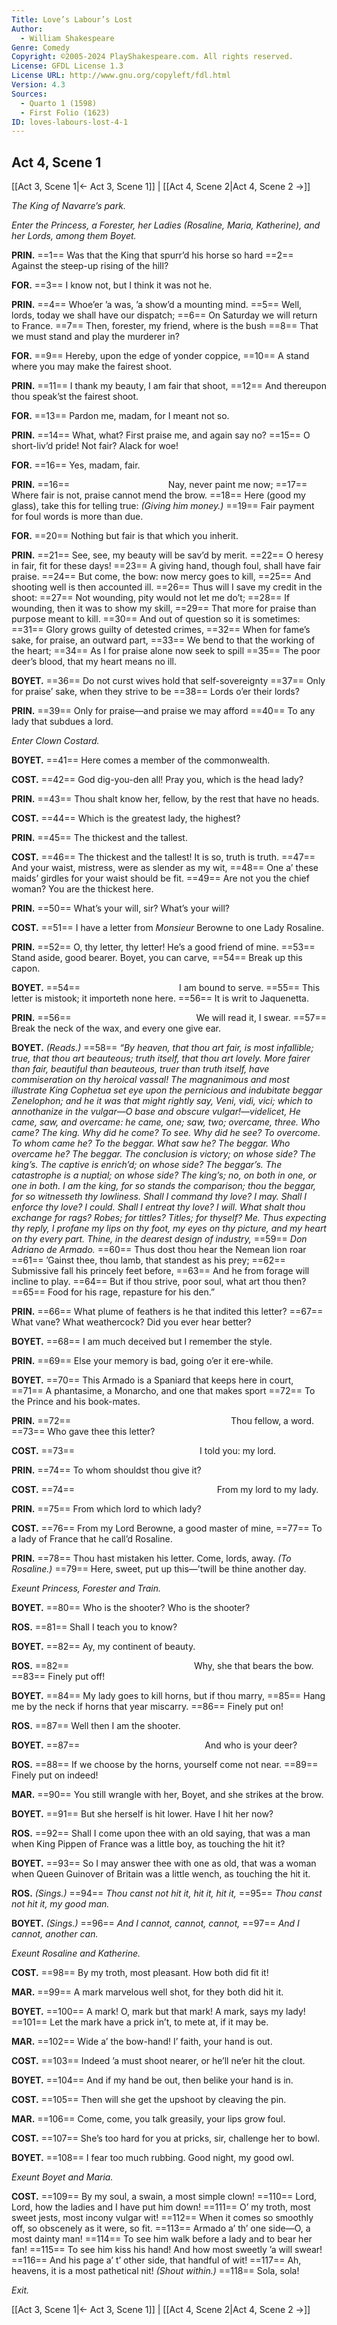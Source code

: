 ```yaml
---
Title: Love’s Labour’s Lost
Author: 
  - William Shakespeare
Genre: Comedy
Copyright: ©2005-2024 PlayShakespeare.com. All rights reserved.
License: GFDL License 1.3
License URL: http://www.gnu.org/copyleft/fdl.html
Version: 4.3
Sources:
  - Quarto 1 (1598)
  - First Folio (1623)
ID: loves-labours-lost-4-1
---
```


## Act 4, Scene 1
[[Act 3, Scene 1|← Act 3, Scene 1]] | [[Act 4, Scene 2|Act 4, Scene 2 →]]

*The King of Navarre’s park.*

*Enter the Princess, a Forester, her Ladies (Rosaline, Maria, Katherine), and her Lords, among them Boyet.*

**PRIN.**
==1== Was that the King that spurr’d his horse so hard
==2== Against the steep-up rising of the hill?

**FOR.**
==3== I know not, but I think it was not he.

**PRIN.**
==4== Whoe’er ’a was, ’a show’d a mounting mind.
==5== Well, lords, today we shall have our dispatch;
==6== On Saturday we will return to France.
==7== Then, forester, my friend, where is the bush
==8== That we must stand and play the murderer in?

**FOR.**
==9== Hereby, upon the edge of yonder coppice,
==10== A stand where you may make the fairest shoot.

**PRIN.**
==11== I thank my beauty, I am fair that shoot,
==12== And thereupon thou speak’st the fairest shoot.

**FOR.**
==13== Pardon me, madam, for I meant not so.

**PRIN.**
==14== What, what? First praise me, and again say no?
==15== O short-liv’d pride! Not fair? Alack for woe!

**FOR.**
==16== Yes, madam, fair.

**PRIN.**
==16==            Nay, never paint me now;
==17== Where fair is not, praise cannot mend the brow.
==18== Here (good my glass), take this for telling true:
*(Giving him money.)*
==19== Fair payment for foul words is more than due.

**FOR.**
==20== Nothing but fair is that which you inherit.

**PRIN.**
==21== See, see, my beauty will be sav’d by merit.
==22== O heresy in fair, fit for these days!
==23== A giving hand, though foul, shall have fair praise.
==24== But come, the bow: now mercy goes to kill,
==25== And shooting well is then accounted ill.
==26== Thus will I save my credit in the shoot:
==27== Not wounding, pity would not let me do’t;
==28== If wounding, then it was to show my skill,
==29== That more for praise than purpose meant to kill.
==30== And out of question so it is sometimes:
==31== Glory grows guilty of detested crimes,
==32== When for fame’s sake, for praise, an outward part,
==33== We bend to that the working of the heart;
==34== As I for praise alone now seek to spill
==35== The poor deer’s blood, that my heart means no ill.

**BOYET.**
==36== Do not curst wives hold that self-sovereignty
==37== Only for praise’ sake, when they strive to be
==38== Lords o’er their lords?

**PRIN.**
==39== Only for praise—and praise we may afford
==40== To any lady that subdues a lord.

*Enter Clown Costard.*

**BOYET.**
==41== Here comes a member of the commonwealth.

**COST.**
==42== God dig-you-den all! Pray you, which is the head lady?

**PRIN.**
==43== Thou shalt know her, fellow, by the rest that have no heads.

**COST.**
==44== Which is the greatest lady, the highest?

**PRIN.**
==45== The thickest and the tallest.

**COST.**
==46== The thickest and the tallest! It is so, truth is truth.
==47== And your waist, mistress, were as slender as my wit,
==48== One a’ these maids’ girdles for your waist should be fit.
==49== Are not you the chief woman? You are the thickest here.

**PRIN.**
==50== What’s your will, sir? What’s your will?

**COST.**
==51== I have a letter from *Monsieur* Berowne to one Lady Rosaline.

**PRIN.**
==52== O, thy letter, thy letter! He’s a good friend of mine.
==53== Stand aside, good bearer. Boyet, you can carve,
==54== Break up this capon.

**BOYET.**
==54==            I am bound to serve.
==55== This letter is mistook; it importeth none here.
==56== It is writ to Jaquenetta.

**PRIN.**
==56==               We will read it, I swear.
==57== Break the neck of the wax, and every one give ear.

**BOYET.**
*(Reads.)*
==58== *“By heaven, that thou art fair, is most infallible; true, that thou art beauteous; truth itself, that thou art lovely. More fairer than fair, beautiful than beauteous, truer than truth itself, have commiseration on thy heroical vassal! The magnanimous and most illustrate King Cophetua set eye upon the pernicious and indubitate beggar Zenelophon; and he it was that might rightly say, Veni, vidi, vici; which to annothanize in the vulgar—O base and obscure vulgar!—videlicet, He came, saw, and overcame: he came, one; saw, two; overcame, three. Who came? The king. Why did he come? To see. Why did he see? To overcome. To whom came he? To the beggar. What saw he? The beggar. Who overcame he? The beggar. The conclusion is victory; on whose side? The king’s. The captive is enrich’d; on whose side? The beggar’s. The catastrophe is a nuptial; on whose side? The king’s; no, on both in one, or one in both. I am the king, for so stands the comparison; thou the beggar, for so witnesseth thy lowliness. Shall I command thy love? I may. Shall I enforce thy love? I could. Shall I entreat thy love? I will. What shalt thou exchange for rags? Robes; for tittles? Titles; for thyself? Me. Thus expecting thy reply, I profane my lips on thy foot, my eyes on thy picture, and my heart on thy every part. Thine, in the dearest design of industry,*
==59== *Don Adriano de Armado.*
==60== Thus dost thou hear the Nemean lion roar
==61== ’Gainst thee, thou lamb, that standest as his prey;
==62== Submissive fall his princely feet before,
==63== And he from forage will incline to play.
==64== But if thou strive, poor soul, what art thou then?
==65== Food for his rage, repasture for his den.”

**PRIN.**
==66== What plume of feathers is he that indited this letter?
==67== What vane? What weathercock? Did you ever hear better?

**BOYET.**
==68== I am much deceived but I remember the style.

**PRIN.**
==69== Else your memory is bad, going o’er it ere-while.

**BOYET.**
==70== This Armado is a Spaniard that keeps here in court,
==71== A phantasime, a Monarcho, and one that makes sport
==72== To the Prince and his book-mates.

**PRIN.**
==72==                   Thou fellow, a word.
==73== Who gave thee this letter?

**COST.**
==73==               I told you: my lord.

**PRIN.**
==74== To whom shouldst thou give it?

**COST.**
==74==                 From my lord to my lady.

**PRIN.**
==75== From which lord to which lady?

**COST.**
==76== From my Lord Berowne, a good master of mine,
==77== To a lady of France that he call’d Rosaline.

**PRIN.**
==78== Thou hast mistaken his letter. Come, lords, away.
*(To Rosaline.)*
==79== Here, sweet, put up this—’twill be thine another day.

*Exeunt Princess, Forester and Train.*

**BOYET.**
==80== Who is the shooter? Who is the shooter?

**ROS.**
==81== Shall I teach you to know?

**BOYET.**
==82== Ay, my continent of beauty.

**ROS.**
==82==               Why, she that bears the bow.
==83== Finely put off!

**BOYET.**
==84== My lady goes to kill horns, but if thou marry,
==85== Hang me by the neck if horns that year miscarry.
==86== Finely put on!

**ROS.**
==87== Well then I am the shooter.

**BOYET.**
==87==               And who is your deer?

**ROS.**
==88== If we choose by the horns, yourself come not near.
==89== Finely put on indeed!

**MAR.**
==90== You still wrangle with her, Boyet, and she strikes at the brow.

**BOYET.**
==91== But she herself is hit lower. Have I hit her now?

**ROS.**
==92== Shall I come upon thee with an old saying, that was a man when King Pippen of France was a little boy, as touching the hit it?

**BOYET.**
==93== So I may answer thee with one as old, that was a woman when Queen Guinover of Britain was a little wench, as touching the hit it.

**ROS.**
*(Sings.)*
==94== *Thou canst not hit it, hit it, hit it,*
==95== *Thou canst not hit it, my good man.*

**BOYET.**
*(Sings.)*
==96== *And I cannot, cannot, cannot,*
==97== *And I cannot, another can.*

*Exeunt Rosaline and Katherine.*

**COST.**
==98== By my troth, most pleasant. How both did fit it!

**MAR.**
==99== A mark marvelous well shot, for they both did hit it.

**BOYET.**
==100== A mark! O, mark but that mark! A mark, says my lady!
==101== Let the mark have a prick in’t, to mete at, if it may be.

**MAR.**
==102== Wide a’ the bow-hand! I’ faith, your hand is out.

**COST.**
==103== Indeed ’a must shoot nearer, or he’ll ne’er hit the clout.

**BOYET.**
==104== And if my hand be out, then belike your hand is in.

**COST.**
==105== Then will she get the upshoot by cleaving the pin.

**MAR.**
==106== Come, come, you talk greasily, your lips grow foul.

**COST.**
==107== She’s too hard for you at pricks, sir, challenge her to bowl.

**BOYET.**
==108== I fear too much rubbing. Good night, my good owl.

*Exeunt Boyet and Maria.*

**COST.**
==109== By my soul, a swain, a most simple clown!
==110== Lord, Lord, how the ladies and I have put him down!
==111== O’ my troth, most sweet jests, most incony vulgar wit!
==112== When it comes so smoothly off, so obscenely as it were, so fit.
==113== Armado a’ th’ one side—O, a most dainty man!
==114== To see him walk before a lady and to bear her fan!
==115== To see him kiss his hand! And how most sweetly ’a will swear!
==116== And his page a’ t’ other side, that handful of wit!
==117== Ah, heavens, it is a most pathetical nit!
*(Shout within.)*
==118== Sola, sola!

*Exit.*

[[Act 3, Scene 1|← Act 3, Scene 1]] | [[Act 4, Scene 2|Act 4, Scene 2 →]]